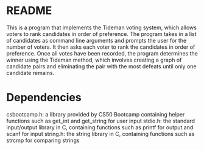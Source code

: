 # README
This is a program that implements the Tideman voting system, which allows voters to rank candidates in order of preference. The program takes in a list of candidates as command line arguments and prompts the user for the number of voters. It then asks each voter to rank the candidates in order of preference. Once all votes have been recorded, the program determines the winner using the Tideman method, which involves creating a graph of candidate pairs and eliminating the pair with the most defeats until only one candidate remains.

# Dependencies
csbootcamp.h: a library provided by CS50 Bootcamp containing helper functions such as get_int and get_string for user input
stdio.h: the standard input/output library in C, containing functions such as printf for output and scanf for input
string.h: the string library in C, containing functions such as strcmp for comparing strings
